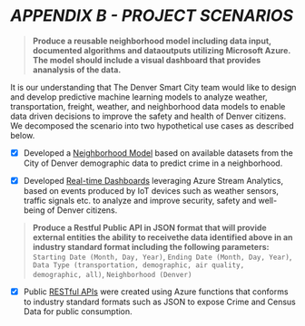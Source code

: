 #  ***APPENDIX B - PROJECT SCENARIOS***

> **Produce a reusable neighborhood model including data input, documented algorithms and dataoutputs utilizing Microsoft Azure. The model should include a visual dashboard that provides ananalysis of the data.**

It is our understanding that The Denver Smart City team would like to design and develop predictive machine learning models to analyze weather, transportation, freight, weather, and neighborhood data models to enable data driven decisions to improve the safety and health of Denver citizens. We decomposed the scenario into two hypothetical use cases as described below.

 - [X] Developed a [Neighborhood Model](https://github.com/smartcitypoc/smartcitypoc/tree/master/Neighborhood-Model) based on available datasets from the City of Denver demographic data to predict crime in a neighborhood.
 - [X] Developed [Real-time Dashboards](https://github.com/smartcitypoc/smartcitypoc/tree/master/Realtime-Analytics) leveraging Azure Stream Analytics, based on events produced by IoT devices such as weather sensors, traffic signals etc. to analyze and improve security, safety and well-being of Denver citizens.


> **Produce a Restful Public API in JSON format that will provide external entities the ability to receivethe data identified above in an industry standard format including the following parameters:**
 `Starting Date (Month, Day, Year)`, `Ending Date (Month, Day, Year)`, `Data Type (transportation, demographic, air quality, demographic, all)`, `Neighborhood (Denver)`

- [X] Public [RESTful APIs](https://github.com/smartcitypoc/smartcitypoc/tree/master/RESTful%20API) were created using Azure functions that conforms to industry standard formats such as JSON to expose Crime and Census Data for public consumption.
